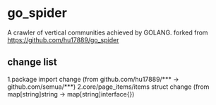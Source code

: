 go_spider
=========

A crawler of vertical communities achieved by GOLANG. 
forked from https://github.com/hu17889/go_spider

## change list
1.package import change (from github.com/hu17889/*** -> github.com/semua/***)
2.core/page_items/items struct change (from map[string]string -> map[string]interface{})
